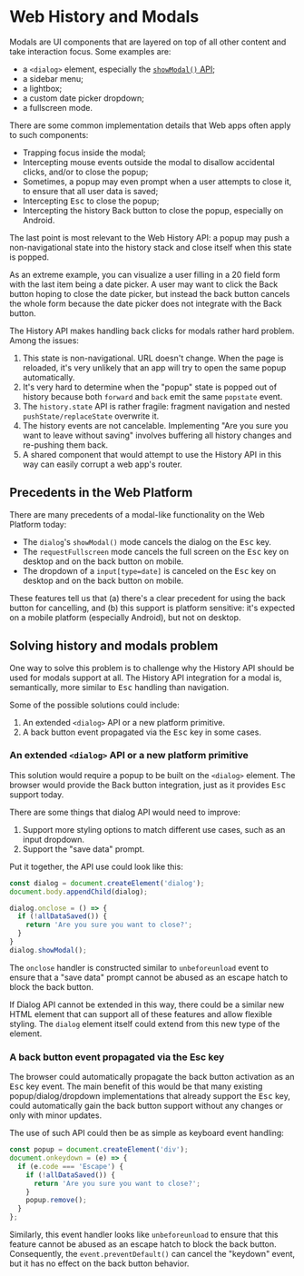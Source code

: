 # Web History and Modals

Modals are UI components that are layered on top of all other content and take
interaction focus. Some examples are:

- a `<dialog>` element, especially the [`showModal()` API](https://developer.mozilla.org/en-US/docs/Web/API/HTMLDialogElement/showModal);
- a sidebar menu;
- a lightbox;
- a custom date picker dropdown;
- a fullscreen mode.

There are some common implementation details that Web apps often apply to such
components:

- Trapping focus inside the modal;
- Intercepting mouse events outside the modal to disallow accidental clicks,
  and/or to close the popup;
- Sometimes, a popup may even prompt when a user attempts to close it, to ensure
  that all user data is saved;
- Intercepting <kbd>Esc</kbd> to close the popup;
- Intercepting the history Back button to close the popup, especially on
  Android.

The last point is most relevant to the Web History API: a popup may push a
non-navigational state into the history stack and close itself when this state
is popped.

As an extreme example, you can visualize a user filling in a 20 field form
with the last item being a date picker. A user may want to click the Back button
hoping to close the date picker, but instead the back button cancels the whole form because
the date picker does not integrate with the Back button.

The History API makes handling back clicks for modals rather hard problem. Among the issues:

1. This state is non-navigational. URL doesn't change. When the page is reloaded,
   it's very unlikely that an app will try to open the same popup automatically.
2. It's very hard to determine when the "popup" state is popped out of history
   because both `forward` and `back` emit the same `popstate` event.
3. The `history.state` API is rather fragile: fragment navigation and nested
   `pushState/replaceState` overwrite it.
4. The history events are not cancelable. Implementing "Are you sure you want to
   leave without saving" involves buffering all history changes and re-pushing
   them back.
5. A shared component that would attempt to use the History API in this way
   can easily corrupt a web app's router.

## Precedents in the Web Platform

There are many precedents of a modal-like functionality on the Web Platform today:

- The `dialog`'s `showModal()` mode cancels the dialog on the <kbd>Esc</kbd> key.
- The `requestFullscreen` mode cancels the full screen on the <kbd>Esc</kbd> key
  on desktop and on the back button on mobile.
- The dropdown of a `input[type=date]` is canceled on the <kbd>Esc</kbd> key
  on desktop and on the back button on mobile.

These features tell us that (a) there's a clear precedent for using the back
button for cancelling, and (b) this support is platform sensitive: it's expected
on a mobile platform (especially Android), but not on desktop.

## Solving history and modals problem

One way to solve this problem is to challenge why the History API should be
used for modals support at all. The History API integration for a modal is,
semantically, more similar to <kbd>Esc</kbd> handling than navigation.

Some of the possible solutions could include:

1. An extended `<dialog>` API or a new platform primitive.
2. A back button event propagated via the <kbd>Esc</kbd> key in some cases.

### An extended `<dialog>` API or a new platform primitive

This solution would require a popup to be built on the `<dialog>` element. The
browser would provide the Back button integration, just as it provides
<kbd>Esc</kbd> support today.

There are some things that dialog API would need to improve:
1. Support more styling options to match different use cases, such as an input
   dropdown.
2. Support the "save data" prompt.

Put it together, the API use could look like this:

```javascript
const dialog = document.createElement('dialog');
document.body.appendChild(dialog);

dialog.onclose = () => {
  if (!allDataSaved()) {
    return 'Are you sure you want to close?';
  }
}
dialog.showModal();
```

The `onclose` handler is constructed similar to `unbeforeunload` event to ensure
that a "save data" prompt cannot be abused as an escape hatch to block the back
button.

If Dialog API cannot be extended in this way, there could be a similar new
HTML element that can support all of these features and allow flexible styling.
The `dialog` element itself could extend from this new type of the element.

### A back button event propagated via the Esc key

The browser could automatically propagate the back button activation as an <kbd>Esc</kbd>
key event. The main benefit of this would be that many existing popup/dialog/dropdown
implementations that already support the <kbd>Esc</kbd> key, could automatically
gain the back button support without any changes or only with minor updates.

The use of such API could then be as simple as keyboard event handling:

```javascript
const popup = document.createElement('div');
document.onkeydown = (e) => {
  if (e.code === 'Escape') {
    if (!allDataSaved()) {
      return 'Are you sure you want to close?';
    }
    popup.remove();
  }
};
```

Similarly, this event handler looks like `unbeforeunload` to ensure that this
feature cannot be abused as an escape hatch to block the back button. Consequently,
the `event.preventDefault()` can cancel the "keydown" event, but it has no
effect on the back button behavior.
